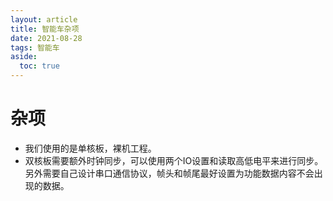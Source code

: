 ```yaml
---
layout: article
title: 智能车杂项
date: 2021-08-28
tags: 智能车
aside:
  toc: true
---
```


# 杂项

* 我们使用的是单核板，裸机工程。
* 双核板需要额外时钟同步，可以使用两个IO设置和读取高低电平来进行同步。另外需要自己设计串口通信协议，帧头和帧尾最好设置为功能数据内容不会出现的数据。